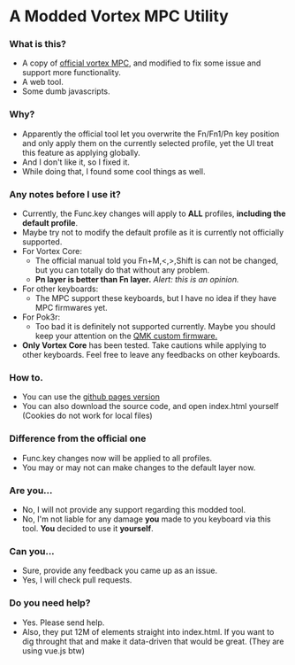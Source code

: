 # A Modded Vortex MPC Utility

### What is this?
* A copy of [official vortex MPC](http://www.vortexgear.tw/mpc/index.html), and modified to fix some issue and support more functionality.
* A web tool.
* Some dumb javascripts.

### Why?
* Apparently the official tool let you overwrite the Fn/Fn1/Pn key position and only apply them on the currently selected profile, yet the UI treat this feature as applying globally.
* And I don't like it, so I fixed it.
* While doing that, I found some cool things as well.

### Any notes before I use it?
* Currently, the Func.key changes will apply to __ALL__ profiles, __including the default profile__.
* Maybe try not to modify the default profile as it is currently not officially supported.
* For Vortex Core:
	* The official manual told you Fn+M,<,>,Shift is can not be changed, but you can totally do that without any problem.
	* __Pn layer is better than Fn layer.__ _Alert: this is an opinion._
* For other keyboards:
	* The MPC support these keyboards, but I have no idea if they have MPC firmwares yet.
* For Pok3r:
	* Too bad it is definitely not supported currently. Maybe you should keep your attention on the [QMK custom firmware.](https://github.com/pok3r-custom/)
* __Only Vortex Core__ has been tested. Take cautions while applying to other keyboards. Feel free to leave any feedbacks on other keyboards.

### How to.
* You can use the [github pages version](https://tsfreddie.github.io/vortex_mpc_mod/)
* You can also download the source code, and open index.html yourself (Cookies do not work for local files)

### Difference from the official one
* Func.key changes now will be applied to all profiles.
* You may or may not can make changes to the default layer now.

### Are you...
* No, I will not provide any support regarding this modded tool.
* No, I'm not liable for any damage __you__ made to you keyboard via this tool. __You__ decided to use it __yourself__.

### Can you...
* Sure, provide any feedback you came up as an issue.
* Yes, I will check pull requests.

### Do you need help?
* Yes. Please send help.
* Also, they put 12M of elements straight into index.html. If you want to dig throught that and make it data-driven that would be great. (They are using vue.js btw)
